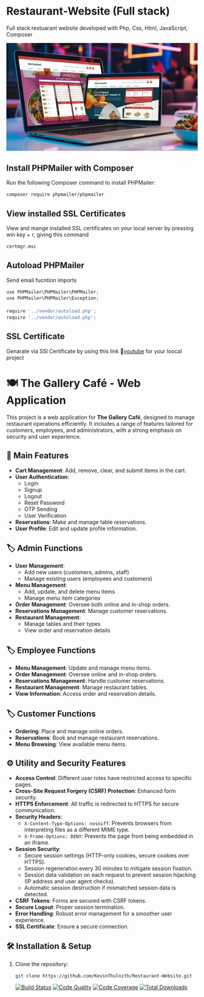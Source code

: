# Restaurant-Website (Full stack)

Full stack restuarant website developed with Php, Css, Html, JavaScript, Composer

<img src="images/picture10.jpg"><br>

## Install PHPMailer with Composer

Run the following Composer command to install PHPMailer:

```bash
composer require phpmailer/phpmailer
```

## View installed SSL Certificates

View and mange installed SSL certificates on your local server by pressing win key + r, giving this command

```bash
certmgr.msc
```

## Autoload PHPMailer

Send email fucntion imports

```javascript
use PHPMailer\PHPMailer\PHPMailer;
use PHPMailer\PHPMailer\Exception;

require '../vendor/autoload.php';
require '../vendor/autoload.php';
```

## SSL Certificate

Genarate via SSl Certificate by using this link 🔗<a href="https://youtu.be/zrbaE1Wdviw">youtube</a> for your loocal project

# 🍽️ The Gallery Café - Web Application

This project is a web application for **The Gallery Café**, designed to manage restaurant operations efficiently. It includes a range of features tailored for customers, employees, and administrators, with a strong emphasis on security and user experience.

## 🚀 Main Features

- **Cart Management**: Add, remove, clear, and submit items in the cart.
- **User Authentication**:
  - Login
  - Signup
  - Logout
  - Reset Password
  - OTP Sending
  - User Verification
- **Reservations**: Make and manage table reservations.
- **User Profile**: Edit and update profile information.

## 🏷️ Admin Functions

- **User Management**:
  - Add new users (customers, admins, staff)
  - Manage existing users (employees and customers)
- **Menu Management**:
  - Add, update, and delete menu items
  - Manage menu item categories
- **Order Management**: Oversee both online and in-shop orders.
- **Reservations Management**: Manage customer reservations.
- **Restaurant Management**:
  - Manage tables and their types
  - View order and reservation details

## 🏷️ Employee Functions

- **Menu Management**: Update and manage menu items.
- **Order Management**: Oversee online and in-shop orders.
- **Reservations Management**: Handle customer reservations.
- **Restaurant Management**: Manage restaurant tables.
- **View Information**: Access order and reservation details.

## 🏷️ Customer Functions

- **Ordering**: Place and manage online orders.
- **Reservations**: Book and manage restaurant reservations.
- **Menu Browsing**: View available menu items.

## ⚙️ Utility and Security Features

- **Access Control**: Different user roles have restricted access to specific pages.
- **Cross-Site Request Forgery (CSRF) Protection**: Enhanced form security.
- **HTTPS Enforcement**: All traffic is redirected to HTTPS for secure communication.
- **Security Headers**:
  - `X-Content-Type-Options: nosniff`: Prevents browsers from interpreting files as a different MIME type.
  - `X-Frame-Options: DENY`: Prevents the page from being embedded in an iframe.
- **Session Security**:
  - Secure session settings (HTTP-only cookies, secure cookies over HTTPS).
  - Session regeneration every 30 minutes to mitigate session fixation.
  - Session data validation on each request to prevent session hijacking (IP address and user agent checks).
  - Automatic session destruction if mismatched session data is detected.
- **CSRF Tokens**: Forms are secured with CSRF tokens.
- **Secure Logout**: Proper session termination.
- **Error Handling**: Robust error management for a smoother user experience.
- **SSL Certificate**: Ensure a secure connection.

## 🛠️ Installation & Setup

1. Clone the repository:

   ```bash
   git clone https://github.com/KevinThulnith/Restaurant-Website.git
   ```

   [![Build Status](https://travis-ci.org/PHPOffice/PHPProject.svg?branch=master)](https://travis-ci.org/PHPOffice/PHPProject)
   [![Code Quality](https://scrutinizer-ci.com/g/PHPOffice/PHPProject/badges/quality-score.png?s=b5997ce59ac2816b4514f3a38de9900f6d492c1d)](https://scrutinizer-ci.com/g/PHPOffice/PHPProject/)
   [![Code Coverage](https://scrutinizer-ci.com/g/PHPOffice/PHPProject/badges/coverage.png?s=742a98745725c562955440edc8d2c39d7ff5ae25)](https://scrutinizer-ci.com/g/PHPOffice/PHPProject/)
   [![Total Downloads](https://poser.pugx.org/phpoffice/phpproject/downloads.png)](https://packagist.org/packages/phpoffice/phpproject)

